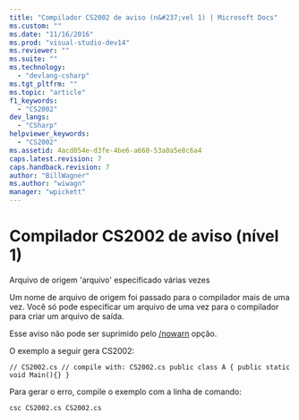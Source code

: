 ```yaml
---
title: "Compilador CS2002 de aviso (n&#237;vel 1) | Microsoft Docs"
ms.custom: ""
ms.date: "11/16/2016"
ms.prod: "visual-studio-dev14"
ms.reviewer: ""
ms.suite: ""
ms.technology: 
  - "devlang-csharp"
ms.tgt_pltfrm: ""
ms.topic: "article"
f1_keywords: 
  - "CS2002"
dev_langs: 
  - "CSharp"
helpviewer_keywords: 
  - "CS2002"
ms.assetid: 4acd054e-d3fe-4be6-a660-53a0a5e8c6a4
caps.latest.revision: 7
caps.handback.revision: 7
author: "BillWagner"
ms.author: "wiwagn"
manager: "wpickett"
---
```

# Compilador CS2002 de aviso (n&#237;vel 1)
Arquivo de origem 'arquivo' especificado várias vezes  
  
 Um nome de arquivo de origem foi passado para o compilador mais de uma vez. Você só pode especificar um arquivo de uma vez para o compilador para criar um arquivo de saída.  
  
 Esse aviso não pode ser suprimido pelo [\/nowarn](../../csharp/language-reference/compiler-options/nowarn-compiler-option.md) opção.  
  
 O exemplo a seguir gera CS2002:  
  
```  
// CS2002.cs // compile with: CS2002.cs public class A { public static void Main(){} }  
```  
  
 Para gerar o erro, compile o exemplo com a linha de comando:  
  
```  
csc CS2002.cs CS2002.cs  
```